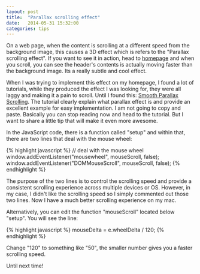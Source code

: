 ```yaml
---
layout: post
title:  "Parallax scrolling effect"
date:   2014-05-31 15:32:00
categories: tips
---
```


On a web page, when the content is scrolling at a different speed from the background image, this causes a 3D effect which is refers to the "Parallax scrolling effect". If you want to see it in action, head to [homepage][homepage] and when you scroll, you can see the header's contents is actually moving faster than the background image. Its a really subtle and cool effect. 

When I was trying to implement this effect on my homepage, I found a lot of tutorials, while they produced the effect I was looking for, they were all laggy and making it a pain to scroll. Until I found this: [Smooth Parallax Scrolling][link1]. The tutorial clearly explain what parallax effect is and provide an excellent example for easy implementation. I am not going to copy and paste. Basically you can stop reading now and head to the tutorial. But I want to share a little tip that will make it even more awesome. 

In the JavaScript code, there is a function called "setup" and within that, there are two lines that deal with the mouse wheel:

{% highlight javascript %}
// deal with the mouse wheel
window.addEventListener("mousewheel", mouseScroll, false);
window.addEventListener("DOMMouseScroll", mouseScroll, false);
{% endhighlight %}

The purpose of the two lines is to control the scrolling speed and provide a consistent scrolling experience across multiple devices or OS. However, in my case, I didn't like the scrolling speed so I simply commented out those two lines. Now I have a much better scrolling experience on my mac.

Alternatively, you can edit the function "mouseScroll" located below "setup". You will see the line: 

{% highlight javascript %}
mouseDelta = e.wheelDelta / 120;
{% endhighlight %}

Change "120" to something like "50", the smaller number gives you a faster scrolling speed.

Until next time!

[homepage]: http://colloque.me
[link1]: http://www.kirupa.com/html5/smooth_parallax_scrolling.htm
